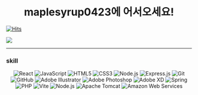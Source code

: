 <h1 align="center">maplesyrup0423에 어서오세요!</h1>

[![Hits](https://hits.seeyoufarm.com/api/count/incr/badge.svg?url=https%3A%2F%2Fgithub.com%2Fmaplesyrup0423&count_bg=%23000000&title_bg=%23000000&icon=github.svg&icon_color=%23FFFFFF&title=GitHub&edge_flat=false)](https://hits.seeyoufarm.com)

<img src="https://github-readme-stats.vercel.app/api?username=maplesyrup0423&show_icons=true&theme=github_dark&count_private=true&hide=stars,issues,contribs">

<!--
**일반 언어 사용량 통계**  

[![Top Langs](https://github-readme-stats.vercel.app/api/top-langs/?username=maplesyrup0423&layout=compact)](https://github.com/anuraghazra/github-readme-stats)

**C# 제외 언어 사용량 통계**  

[![Top Langs](https://github-readme-stats.vercel.app/api/top-langs/?username=maplesyrup0423&hide=c%23&layout=compact)](https://github.com/anuraghazra/github-readme-stats)


**WakaTime 주간 통계** 

[![Harlok's WakaTime stats](https://github-readme-stats.vercel.app/api/wakatime?username=maplesyrup0423)](https://github.com/anuraghazra/github-readme-stats)
-->
<hr/>
<h3>skill</h3>
<p align="center">
  <img src="https://img.shields.io/badge/React-61DAFB?style=for-the-badge&logo=React&logoColor=white" alt="React" />
  <img src="https://img.shields.io/badge/JavaScript-F7DF1E?style=for-the-badge&logo=JavaScript&logoColor=black" alt="JavaScript" />
  <img src="https://img.shields.io/badge/HTML-E34F26?style=for-the-badge&logo=HTML5&logoColor=white" alt="HTML5" />
  <img src="https://img.shields.io/badge/CSS-1572B6?style=for-the-badge&logo=CSS3&logoColor=white" alt="CSS3" />
  <img src="https://img.shields.io/badge/Node.js-339933?style=for-the-badge&logo=Node.js&logoColor=white" alt="Node.js" />
  <img src="https://img.shields.io/badge/Express.js-000000?style=for-the-badge&logo=Express&logoColor=white" alt="Express.js" />
  <img src="https://img.shields.io/badge/Git-F05032?style=for-the-badge&logo=Git&logoColor=white" alt="Git" />
  <img src="https://img.shields.io/badge/GitHub-181717?style=for-the-badge&logo=GitHub&logoColor=white" alt="GitHub" />
<img src="https://img.shields.io/badge/Adobe%20Illustrator-FF9A00?style=for-the-badge&logo=Adobe%20Illustrator&logoColor=white" alt="Adobe Illustrator" />
  <img src="https://img.shields.io/badge/Adobe%20Photoshop-31A8FF?style=for-the-badge&logo=Adobe%20Photoshop&logoColor=white" alt="Adobe Photoshop" />
  <img src="https://img.shields.io/badge/Adobe%20XD-FF61F6?style=for-the-badge&logo=Adobe%20XD&logoColor=white" alt="Adobe XD" />
  <img src="https://img.shields.io/badge/Spring-6DB33F?style=for-the-badge&logo=Spring&logoColor=white" alt="Spring" />
  <img src="https://img.shields.io/badge/PHP-777BB4?style=for-the-badge&logo=PHP&logoColor=white" alt="PHP" />
  <img src="https://img.shields.io/badge/Vite-4FC08D?style=for-the-badge&logo=Vite&logoColor=white" alt="Vite" />
  <img src="https://img.shields.io/badge/Node.js-339933?style=for-the-badge&logo=Node.js&logoColor=white" alt="Node.js" />
  <img src="https://img.shields.io/badge/Apache%20Tomcat-F8DC75?style=for-the-badge&logo=Apache%20Tomcat&logoColor=black" alt="Apache Tomcat" />
  <img src="https://img.shields.io/badge/Amazon%20Web%20Services-232F3E?style=for-the-badge&logo=Amazon%20AWS&logoColor=white" alt="Amazon Web Services" />
</p>

